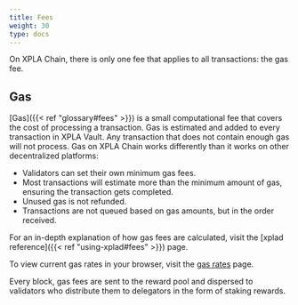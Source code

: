 ```yaml
---
title: Fees
weight: 30
type: docs
---
```


On XPLA Chain, there is only one fee that applies to all transactions: the gas fee.

## Gas
[Gas]({{< ref "glossary#fees" >}}) is a small computational fee that covers the cost of processing a transaction. Gas is estimated and added to every transaction in XPLA Vault. Any transaction that does not contain enough gas will not process.
Gas on XPLA Chain works differently than it works on other decentralized platforms:

- Validators can set their own minimum gas fees.
- Most transactions will estimate more than the minimum amount of gas, ensuring the transaction gets completed.
- Unused gas is not refunded.
- Transactions are not queued based on gas amounts, but in the order received.

For an in-depth explanation of how gas fees are calculated, visit the [xplad reference]({{< ref "using-xplad#fees" >}}) page.

To view current gas rates in your browser, visit the [gas rates](https://dimension-fcd.xpla.dev/v1/txs/gas_prices) page.

Every block, gas fees are sent to the reward pool and dispersed to validators who distribute them to delegators in the form of staking rewards.
